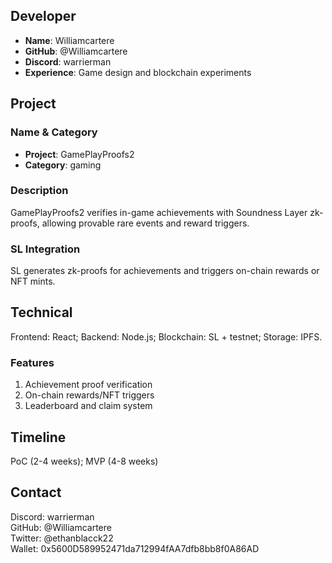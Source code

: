 ## Developer
- **Name**: Williamcartere
- **GitHub**: @Williamcartere
- **Discord**: warrierman
- **Experience**: Game design and blockchain experiments

## Project

### Name & Category
- **Project**: GamePlayProofs2
- **Category**: gaming

### Description
GamePlayProofs2 verifies in-game achievements with Soundness Layer zk-proofs, allowing provable rare events and reward triggers.

### SL Integration
SL generates zk-proofs for achievements and triggers on-chain rewards or NFT mints.

## Technical
Frontend: React; Backend: Node.js; Blockchain: SL + testnet; Storage: IPFS.

### Features
1. Achievement proof verification
2. On-chain rewards/NFT triggers
3. Leaderboard and claim system

## Timeline
PoC (2-4 weeks); MVP (4-8 weeks)

## Contact
Discord: warrierman  
GitHub: @Williamcartere  
Twitter: @ethanblacck22  
Wallet: 0x5600D589952471da712994fAA7dfb8bb8f0A86AD
